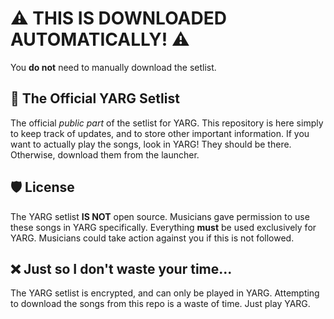# ⚠ THIS IS DOWNLOADED AUTOMATICALLY! ⚠

You **do not** need to manually download the setlist.

## 🎵 The Official YARG Setlist

The official *public part* of the setlist for YARG. This repository is here simply to keep track of updates, and to store other important information. If you want to actually play the songs, look in YARG! They should be there. Otherwise, download them from the launcher.

## 🛡️ License

The YARG setlist **IS NOT** open source. Musicians gave permission to use these songs in YARG specifically. Everything **must** be used exclusively for YARG. Musicians could take action against you if this is not followed.

## ❌ Just so I don't waste your time...

The YARG setlist is encrypted, and can only be played in YARG. Attempting to download the songs from this repo is a waste of time. Just play YARG.
